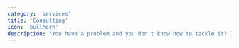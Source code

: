 ```yaml
---
category: 'services'
title: 'Consulting'
icon: 'bullhorn'
description: "You have a problem and you don't know how to tackle it? I will work with you to find a solution that fit's your needs."
---
```

